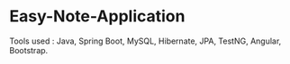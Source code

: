 # Easy-Note-Application

Tools used : 
Java, 
Spring Boot, 
MySQL, 
Hibernate, 
JPA, 
TestNG, 
Angular, 
Bootstrap.
